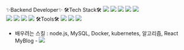 ✨Backend Developer✨
🛠Tech Stack🛠
<img src="https://img.shields.io/badge/C&#32;-A8B9CC?style=for-the-badge&logo=C&logoColor=white">
<img src="https://img.shields.io/badge/java-007396?style=for-the-badge&logo=java&logoColor=white">
<img src="https://img.shields.io/badge/python-3776AB?style=for-the-badge&logo=python&logoColor=white">
<img src="https://img.shields.io/badge/html5-E34F26?style=for-the-badge&logo=html5&logoColor=white">
<img src="https://img.shields.io/badge/css-1572B6?style=for-the-badge&logo=css3&logoColor=white">
<br>
<img src="https://img.shields.io/badge/oracle-F80000?style=for-the-badge&logo=oracle&logoColor=white">
<img src="https://img.shields.io/badge/spring-6DB33F?style=for-the-badge&logo=spring&logoColor=white">
<img src="https://img.shields.io/badge/amazonaws-232F3E?style=for-the-badge&logo=amazonaws&logoColor=white">
<img src="https://img.shields.io/badge/apache tomcat-FFBB00?style=for-the-badge&logo=apachetomcat&logoColor=white">
🛠Tools🛠
<img src="https://img.shields.io/badge/eclipse-525C86?style=for-the-badge&logo=eclipse&logoColor=white">
<img src="https://img.shields.io/badge/windows-0078D6?style=for-the-badge&logo=windows&logoColor=white">
<img src="https://img.shields.io/badge/Linux-FCC624?style=for-the-badge&logo=linux&logoColor=white">

- 배우려는 스킬 : node.js, MySQL, Docker, kubernetes, 알고리즘, React
MyBlog - <a href="https://blog.naver.com/gmg_213"><img src="https://img.shields.io/badge/blog-2DB400?style=flat-square&logo=naver&logoColor=white"/></a>
